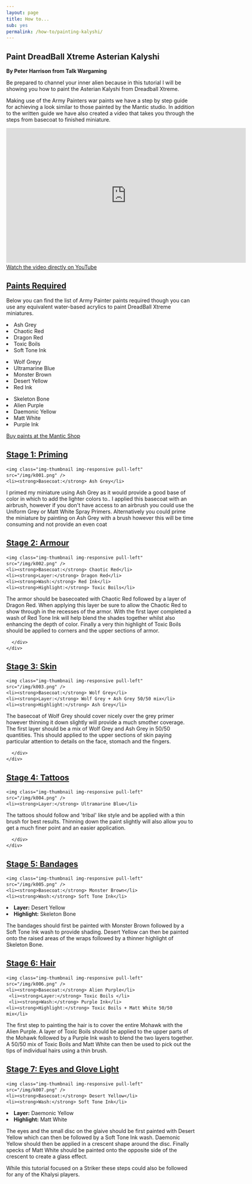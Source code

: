 ```yaml
---
layout: page
title: How to...
sub: yes
permalink: /how-to/painting-kalyshi/
---
```


<h2>Paint DreadBall Xtreme Asterian Kalyshi</h2>
<strong>By Peter Harrison from Talk Wargaming</strong>

Be prepared to channel your inner alien because in this tutorial I will be showing you how to paint the Asterian Kalyshi from Dreadball Xtreme.

Making use of the Army Painters war paints we have a step by step guide for achieving a look similar to those painted by the Mantic studio. In addition to the written guide we have also created a video that takes you through the steps from basecoat to finished miniature.

<iframe width="640" height="360" src="https://www.youtube.com/embed/rVGe-c6TFWs" frameborder="0" allowfullscreen></iframe>
<!-- leave this in for mobile users -->
<a class="btn btn-danger" target="_blank" href="https://www.youtube.com/watch?v=B8PJO4fee3k">Watch the video directly on YouTube</a>

<div class="panel-group" id="accordion" role="tablist" aria-multiselectable="true">
  <div class="panel panel-default">
    <div class="panel-heading" role="tab" id="headingOne">
      <h2 class="panel-title">
	<a data-toggle="collapse" data-parent="#accordion" href="#collapseOne" aria-expanded="true" aria-controls="collapseOne">
	  Paints Required
	</a>
      </h2>
    </div>
    <div id="collapseOne" class="panel-collapse collapse" role="tabpanel" aria-labelledby="headingOne">
      <div class="panel-body">

Below you can find the list of Army Painter paints required though you can use any equivalent water-based acrylics to paint DreadBall Xtreme miniatures. 

<!-- Content Row -->
<div class="row">
<div class="col-md-4">
<p><li>Ash Grey</li>
<li>Chaotic Red</li>
<li>Dragon Red</li>
<li>Toxic Boils</li>
<li>Soft Tone Ink </li></p>
</div>
<!-- /.col-md-4 -->
 <div class="col-md-4">
<p><li>Wolf Greyy</li>
<li>Ultramarine Blue</li>
<li>Monster Brown</li>
<li>Desert Yellow</li>
<li>Red Ink</li></p>
</div>
<!-- /.col-md-4 -->
 <div class="col-md-4">
<p><li>Skeleton Bone</li>
<li>Alien Purple</li>
<li>Daemonic Yellow</li>
<li>Matt White</li>
<li>Purple Ink</li></p>
</div>
<!-- /.col-md-4 -->
 
<p><a href="http://www.manticgames.com/mantic-shop.html" class="btn btn-danger">Buy paints at the Mantic Shop</a></p>

</div>
<!-- /.row -->
     </div>
    </div>
  </div>
  <div class="panel panel-default">
    <div class="panel-heading" role="tab" id="headingTwo">
      <h2 class="panel-title">
        <a class="collapsed" data-toggle="collapse" data-parent="#accordion" href="#collapseTwo" aria-expanded="false" aria-controls="collapseTwo">
          Stage 1: Priming
        </a>
      </h2>
    </div>
    <div id="collapseTwo" class="panel-collapse collapse" role="tabpanel" aria-labelledby="headingTwo">
      <div class="panel-body">
      
    <img class="img-thumbnail img-responsive pull-left" src="/img/k001.png" />
    <li><strong>Basecoat:</strong> Ash Grey</li>


I primed my miniature using Ash Grey as it would provide a good base of color in which to add the lighter colors to.. I applied this basecoat with an airbrush, however if you don't have access to an airbrush you could use the Uniform Grey or Matt White Spray Primers. Alternatively you could prime the miniature by painting on Ash Grey with a brush however this will be time consuming and not provide an even coat
      </div>
    </div>
  </div>
<div class="panel panel-default">
    <div class="panel-heading" role="tab" id="headingThree">
      <h2 class="panel-title">
        <a class="collapsed" data-toggle="collapse" data-parent="#accordion" href="#collapseThree" aria-expanded="false" aria-controls="collapseThree">
          Stage 2: Armour
        </a>
      </h2>
    </div>
    <div id="collapseThree" class="panel-collapse collapse" role="tabpanel" aria-labelledby="headingThree">
      <div class="panel-body">
      
    <img class="img-thumbnail img-responsive pull-left" src="/img/k002.png" />
    <li><strong>Basecoat:</strong> Chaotic Red</li>
    <li><strong>Layer:</strong> Dragon Red</li>
    <li><strong>Wash:</strong> Red Ink</li>
    <li><strong>Highlight:</strong> Toxic Boils</li>

The armor should be basecoated with Chaotic Red followed by a layer of Dragon Red. When applying this layer be sure to allow the Chaotic Red to show through in the recesses of the armor. With the first layer completed a wash of Red Tone Ink will help blend the shades together whilst also enhancing the depth of color. Finally a very thin highlight of Toxic Boils should be applied to corners and the upper sections of armor. 

      </div>
    </div>
  </div>
<div class="panel panel-default">
    <div class="panel-heading" role="tab" id="headingFour">
      <h2 class="panel-title">
        <a class="collapsed" data-toggle="collapse" data-parent="#accordion" href="#collapseFour" aria-expanded="false" aria-controls="collapseFour">
          Stage 3: Skin
        </a>
      </h2>
    </div>
    <div id="collapseFour" class="panel-collapse collapse" role="tabpanel" aria-labelledby="headingFour">
      <div class="panel-body">
     
    <img class="img-thumbnail img-responsive pull-left" src="/img/k003.png" />
    <li><strong>Basecoat:</strong> Wolf Grey</li>
    <li><strong>Layer:</strong> Wolf Grey + Ash Grey 50/50 mix</li>
    <li><strong>Highlight:</strong> Ash Grey</li>

The basecoat of Wolf Grey should cover nicely over the grey primer however thinning it down slightly will provide a much smother coverage. The first layer should be a mix of Wolf Grey and Ash Grey in 50/50 quantities. This should applied to the upper sections of skin paying particular attention to details on the face, stomach and the fingers.

      </div>
    </div>
  </div>
 <div class="panel panel-default">
    <div class="panel-heading" role="tab" id="headingFive">
      <h2 class="panel-title">
        <a class="collapsed" data-toggle="collapse" data-parent="#accordion" href="#collapseFive" aria-expanded="false" aria-controls="collapseFive">
	 Stage 4: Tattoos
        </a>
      </h2>
    </div>
    <div id="collapseFive" class="panel-collapse collapse" role="tabpanel" aria-labelledby="headingFive">
      <div class="panel-body">
     
    <img class="img-thumbnail img-responsive pull-left" src="/img/k004.png" />
    <li><strong>Layer:</strong> Ultramarine Blue</li>
 
The tattoos should follow and 'tribal' like style and be applied with a thin brush for best results. Thinning down the paint slightly will also allow you to get a much finer point and an easier application.

      </div>
    </div>
  </div>
 <div class="panel panel-default">
    <div class="panel-heading" role="tab" id="headingSix">
      <h2 class="panel-title">
        <a class="collapsed" data-toggle="collapse" data-parent="#accordion" href="#collapseSix" aria-expanded="false" aria-controls="collapseSix">
	 Stage 5: Bandages
       </a>
      </h2>
    </div>
    <div id="collapseSix" class="panel-collapse collapse" role="tabpanel" aria-labelledby="headingSix">
      <div class="panel-body">
     
    <img class="img-thumbnail img-responsive pull-left" src="/img/k005.png" />
    <li><strong>Basecoat:</strong> Monster Brown</li>
    <li><strong>Wash:</strong> Soft Tone Ink</li>
   <li><strong>Layer:</strong> Desert Yellow</li>
 <li><strong>Highlight:</strong> Skeleton Bone</li>

The bandages should first be painted with Monster Brown followed by a Soft Tone Ink wash to provide shading. Desert Yellow can then be painted onto the raised areas of the wraps followed by a thinner highlight of Skeleton Bone.
</div>
    </div>
  </div>
 <div class="panel panel-default">
    <div class="panel-heading" role="tab" id="headingSeven">
      <h2 class="panel-title">
        <a class="collapsed" data-toggle="collapse" data-parent="#accordion" href="#collapseSeven" aria-expanded="false" aria-controls="collapseSeven">
	 Stage 6: Hair
	</a>
      </h2>
    </div>
    <div id="collapseSeven" class="panel-collapse collapse" role="tabpanel" aria-labelledby="headingSeven">
      <div class="panel-body">
     
    <img class="img-thumbnail img-responsive pull-left" src="/img/k006.png" />
    <li><strong>Basecoat:</strong> Alien Purple</li>
     <li><strong>Layer:</strong> Toxic Boils </li>
     <li><strong>Wash:</strong> Purple Ink</li>
    <li><strong>Highlight:</strong> Toxic Boils + Matt White 50/50 mix</li>
The first step to painting the hair is to cover the entire Mohawk with the Alien Purple. A layer of Toxic Boils should be applied to the upper parts of the Mohawk followed by a Purple Ink wash to blend the two layers together. A 50/50 mix of Toxic Boils and Matt White can then be used to pick out the tips of individual hairs using a thin brush.
</div>
    </div>
  </div>
 <div class="panel panel-default">
    <div class="panel-heading" role="tab" id="headingEight">
      <h2 class="panel-title">
        <a class="collapsed" data-toggle="collapse" data-parent="#accordion" href="#collapseEight" aria-expanded="false" aria-controls="collapseEight">
	 Stage 7: Eyes and Glove Light
	</a>
      </h2>
    </div>
    <div id="collapseEight" class="panel-collapse collapse" role="tabpanel" aria-labelledby="headingEight">
      <div class="panel-body">
     
    <img class="img-thumbnail img-responsive pull-left" src="/img/k007.png" />
    <li><strong>Basecoat:</strong> Desert Yellow</li>
    <li><strong>Wash:</strong> Soft Tone Ink</li>
   <li><strong>Layer:</strong> Daemonic Yellow</li>
<li><strong>Highlight:</strong> Matt White</li>

The eyes and the small disc on the glaive should be first painted with Desert Yellow which can then be followed by a Soft Tone Ink wash. Daemonic Yellow should then be applied in a crescent shape around the disc. Finally specks of Matt White should be painted onto the opposite side of the crescent to create a glass effect.

While this tutorial focused on a Striker these steps could also be followed for any of the Khalysi players. 

